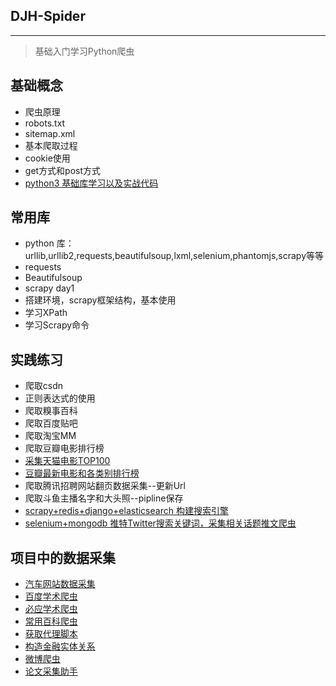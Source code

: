 ## DJH-Spider
---

>基础入门学习Python爬虫

## 基础概念
- 爬虫原理
- robots.txt
- sitemap.xml
- 基本爬取过程
- cookie使用
- get方式和post方式
- [python3 基础库学习以及实战代码](https://github.com/jasonhavenD/python3_course_code)

## 常用库
- python 库：urllib,urllib2,requests,beautifulsoup,lxml,selenium,phantomjs,scrapy等等
- requests
- Beautifulsoup
- scrapy day1
- 搭建环境，scrapy框架结构，基本使用
- 学习XPath
- 学习Scrapy命令

## 实践练习
- 爬取csdn
- 正则表达式的使用
- 爬取糗事百科
- 爬取百度贴吧
- 爬取淘宝MM
- 爬取豆瓣电影排行榜
- [采集天猫电影TOP100](https://github.com/jasonhavenD/DJH-Spider/blob/master/%E5%AE%9E%E6%88%98/%E5%A4%A9%E7%8C%AB%E7%94%B5%E5%BD%B1top100.ipynb)
- [豆瓣最新电影和各类别排行榜](https://github.com/jasonhavenD/DJH-Spider/blob/master/douban_movies_leaderboard.py)
- 爬取腾讯招聘网站翻页数据采集--更新Url
- 爬取斗鱼主播名字和大头照--pipline保存
- [scrapy+redis+django+elasticsearch 构建搜索引擎](https://github.com/ImportMe/scrapy_redis_elasticsearch)
- [selenium+mongodb 推特Twitter搜索关键词，采集相关话题推文爬虫](https://github.com/jasonhavenD/DJH-Spider/blob/master/%E5%AE%9E%E6%88%98/twitter.ipynb)

## 项目中的数据采集
- [汽车网站数据采集](https://github.com/jasonhavenD/DJH-CarCrawler)
- [百度学术爬虫](https://github.com/jasonhavenD/Scholar)
- [必应学术爬虫](https://github.com/jasonhavenD/Scholar)
- [常用百科爬虫](https://github.com/jasonhavenD/Baike)
- [获取代理脚本](https://github.com/jasonhavenD/DJH-Spider/blob/master/gen_proxy.py)
- [构造金融实体关系](https://github.com/jasonhavenD/financial_entity_construction)
- [微博爬虫](https://github.com/jasonhavenD/Weibo)
- [论文采集助手](https://github.com/jasonhavenD/paperassist)


